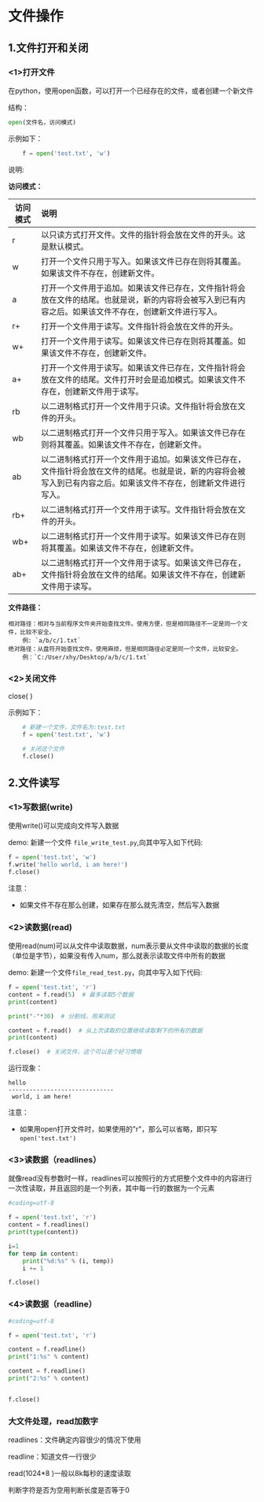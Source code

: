 # 文件操作

## 1.文件打开和关闭

### <1>打开文件

在python，使用open函数，可以打开一个已经存在的文件，或者创建一个新文件

结构：

```python
open(文件名，访问模式)
```

示例如下：

```python
    f = open('test.txt', 'w')
```

说明:

**访问模式：**

| 访问模式 | 说明                                                         |
| -------- | :----------------------------------------------------------- |
| r        | 以只读方式打开文件。文件的指针将会放在文件的开头。这是默认模式。 |
| w        | 打开一个文件只用于写入。如果该文件已存在则将其覆盖。如果该文件不存在，创建新文件。 |
| a        | 打开一个文件用于追加。如果该文件已存在，文件指针将会放在文件的结尾。也就是说，新的内容将会被写入到已有内容之后。如果该文件不存在，创建新文件进行写入。 |
| r+       | 打开一个文件用于读写。文件指针将会放在文件的开头。           |
| w+       | 打开一个文件用于读写。如果该文件已存在则将其覆盖。如果该文件不存在，创建新文件。 |
| a+       | 打开一个文件用于读写。如果该文件已存在，文件指针将会放在文件的结尾。文件打开时会是追加模式。如果该文件不存在，创建新文件用于读写。 |
| rb       | 以二进制格式打开一个文件用于只读。文件指针将会放在文件的开头。 |
| wb       | 以二进制格式打开一个文件只用于写入。如果该文件已存在则将其覆盖。如果该文件不存在，创建新文件。 |
| ab       | 以二进制格式打开一个文件用于追加。如果该文件已存在，文件指针将会放在文件的结尾。也就是说，新的内容将会被写入到已有内容之后。如果该文件不存在，创建新文件进行写入。 |
| rb+      | 以二进制格式打开一个文件用于读写。文件指针将会放在文件的开头。 |
| wb+      | 以二进制格式打开一个文件用于读写。如果该文件已存在则将其覆盖。如果该文件不存在，创建新文件。 |
| ab+      | 以二进制格式打开一个文件用于读写。如果该文件已存在，文件指针将会放在文件的结尾。如果该文件不存在，创建新文件用于读写。 |

**文件路径：**

```
相对路径：相对与当前程序文件夹开始查找文件。使用方便，但是相同路径不一定是同一个文件，比较不安全。
    例: `a/b/c/1.txt`
绝对路径：从盘符开始查找文件。使用麻烦，但是相同路径必定是同一个文件，比较安全。
    例：`C:/User/xhy/Desktop/a/b/c/1.txt`
```

### <2>关闭文件

close( )

示例如下：

```python
    # 新建一个文件，文件名为:test.txt
    f = open('test.txt', 'w')

    # 关闭这个文件
    f.close()
```



## 2.文件读写

### <1>写数据(write)

使用write()可以完成向文件写入数据

demo: 新建一个文件 `file_write_test.py`,向其中写入如下代码:

```python
f = open('test.txt', 'w')
f.write('hello world, i am here!')
f.close()
```

注意：

- 如果文件不存在那么创建，如果存在那么就先清空，然后写入数据

### <2>读数据(read)

使用read(num)可以从文件中读取数据，num表示要从文件中读取的数据的长度（单位是字节），如果没有传入num，那么就表示读取文件中所有的数据

demo: 新建一个文件`file_read_test.py`，向其中写入如下代码:

```python
f = open('test.txt', 'r')
content = f.read(5)  # 最多读取5个数据
print(content)

print("-"*30)  # 分割线，用来测试

content = f.read()  # 从上次读取的位置继续读取剩下的所有的数据
print(content)

f.close()  # 关闭文件，这个可以是个好习惯哦
```

运行现象：

```
hello
------------------------------
 world, i am here!
```

注意：

- 如果用open打开文件时，如果使用的"r"，那么可以省略，即只写 `open('test.txt')`

### <3>读数据（readlines）

就像read没有参数时一样，readlines可以按照行的方式把整个文件中的内容进行一次性读取，并且返回的是一个列表，其中每一行的数据为一个元素

```python
#coding=utf-8

f = open('test.txt', 'r')
content = f.readlines()
print(type(content))

i=1
for temp in content:
    print("%d:%s" % (i, temp))
    i += 1

f.close()
```

### <4>读数据（readline）

```python
#coding=utf-8

f = open('test.txt', 'r')

content = f.readline()
print("1:%s" % content)

content = f.readline()
print("2:%s" % content)


f.close()
```

### **大文件处理，read加数字**

readlines：文件确定内容很少的情况下使用

readline：知道文件一行很少

read(1024\*8 )一般以8k每秒的速度读取

判断字符是否为空用判断长度是否等于0


